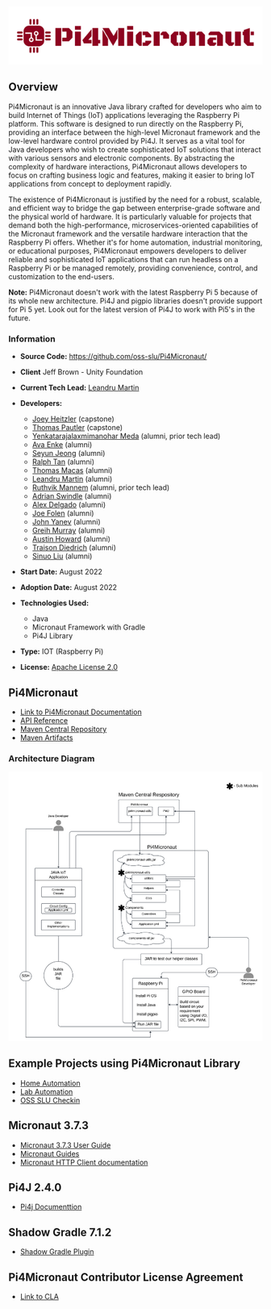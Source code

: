 ![Pi4Micronaut-Header](Pi4Micronaut_logo.png)

## Overview

Pi4Micronaut is an innovative Java library crafted for developers who aim to build Internet of Things (IoT) applications leveraging the Raspberry Pi platform. This software is designed to run directly on the Raspberry Pi, providing an interface between the high-level Micronaut framework and the low-level hardware control provided by Pi4J. It serves as a vital tool for Java developers who wish to create sophisticated IoT solutions that interact with various sensors and electronic components. By abstracting the complexity of hardware interactions, Pi4Micronaut allows developers to focus on crafting business logic and features, making it easier to bring IoT applications from concept to deployment rapidly.

The existence of Pi4Micronaut is justified by the need for a robust, scalable, and efficient way to bridge the gap between enterprise-grade software and the physical world of hardware. It is particularly valuable for projects that demand both the high-performance, microservices-oriented capabilities of the Micronaut framework and the versatile hardware interaction that the Raspberry Pi offers. Whether it's for home automation, industrial monitoring, or educational purposes, Pi4Micronaut empowers developers to deliver reliable and sophisticated IoT applications that can run headless on a Raspberry Pi or be managed remotely, providing convenience, control, and customization to the end-users.

**Note:** Pi4Micronaut doesn't work with the latest Raspberry Pi 5 because of its whole new architecture. Pi4J and pigpio libraries doesn't provide support for Pi 5 yet. Look out for the latest version of Pi4J to work with Pi5's in the future.

### Information

- **Source Code:** <https://github.com/oss-slu/Pi4Micronaut/>
- **Client** Jeff Brown - Unity Foundation
- **Current Tech Lead:** [Leandru Martin](https://github.com/leandrumartin)
- **Developers:**
    - [Joey Heitzler](https://github.com/j-heitz) (capstone)
    - [Thomas Pautler](https://github.com/ThomasPautler952194) (capstone)
    - [Yenkatarajalaxmimanohar Meda](https://github.com/yrlmanoharreddy) (alumni, prior tech lead)
    - [Ava Enke](https://github.com/avaenk) (alumni)
    - [Seyun Jeong](https://github.com/Ed0827) (alumni)
    - [Ralph Tan](https://github.com/RalphTan37) (alumni)
    - [Thomas Macas](https://github.com/tmacas) (alumni)
    - [Leandru Martin](https://github.com/leandrumartin) (alumni)
    - [Ruthvik Mannem](https://github.com/ruthvikm) (alumni, prior tech lead)
    - [Adrian Swindle](https://github.com/SwindleA) (alumni)
    - [Alex Delgado](https://github.com/adelgadoj3) (alumni)
    - [Joe Folen](https://github.com/joefol) (alumni)
    - [John Yanev](https://github.com/jyanev) (alumni)
    - [Greih Murray](https://github.com/GreihMurray) (alumni)
    - [Austin Howard](https://github.com/austinjhoward) (alumni)
    - [Traison Diedrich](https://github.com/traison-diedrich) (alumni)
    - [Sinuo Liu](https://github.com/liusinuo2000) (alumni)

- **Start Date:** August 2022
- **Adoption Date:** August 2022
- **Technologies Used:**
    - Java
    - Micronaut Framework with Gradle
    - Pi4J Library
- **Type:** IOT (Raspberry Pi)
- **License:** [Apache License 2.0](https://opensource.org/license/apache-2-0/)


## Pi4Micronaut
- [Link to Pi4Micronaut Documentation](https://oss-slu.github.io/Pi4Micronaut/)
- [API Reference](https://oss-slu.github.io/Pi4Micronaut/javadoc/index.html)
- [Maven Central Repository](https://central.sonatype.com/artifact/io.github.oss-slu/pi4micronaut-utils)
- [Maven Artifacts](https://repo1.maven.org/maven2/io/github/oss-slu/pi4micronaut-utils/)

### Architecture Diagram
![Pi4Micronaut.png](Workflow_Diagram.png)

## Example Projects using Pi4Micronaut Library
- [Home Automation](https://github.com/oss-slu/Pi4Micronaut/tree/Home_Automation)
- [Lab Automation](https://github.com/oss-slu/Pi4Micronaut/tree/Lab_Automation)
- [OSS SLU Checkin](https://github.com/oss-slu/SLU_OSS_CheckIn)

## Micronaut 3.7.3
- [Micronaut 3.7.3 User Guide](https://micronaut-projects.github.io/micronaut-docs-mn3/3.7.3/guide/index.html)
- [Micronaut Guides](https://docs.micronaut.io/latest/guide/index.html)
- [Micronaut HTTP Client documentation](https://docs.micronaut.io/latest/guide/index.html#httpClient)

## Pi4J 2.4.0
- [Pi4j Documenttion](https://pi4j.com/documentation/)

## Shadow Gradle 7.1.2
- [Shadow Gradle Plugin](https://plugins.gradle.org/plugin/com.github.johnrengelman.shadow)

## Pi4Micronaut Contributor License Agreement
- [Link to CLA](CLA.md)
